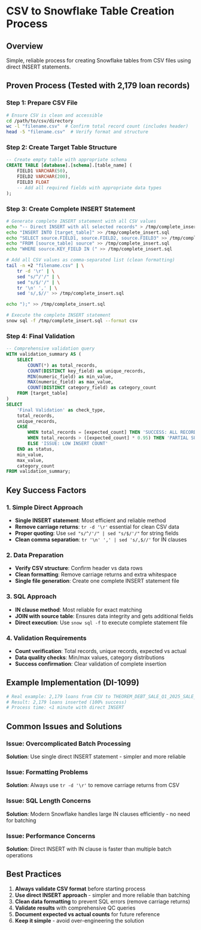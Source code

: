 # CSV to Snowflake Table Creation Process

## Overview
Simple, reliable process for creating Snowflake tables from CSV files using direct INSERT statements.

## Proven Process (Tested with 2,179 loan records)

### Step 1: Prepare CSV File
```bash
# Ensure CSV is clean and accessible
cd /path/to/csv/directory
wc -l "filename.csv"  # Confirm total record count (includes header)
head -5 "filename.csv"  # Verify format and structure
```

### Step 2: Create Target Table Structure
```sql
-- Create empty table with appropriate schema
CREATE TABLE [database].[schema].[table_name] (
    FIELD1 VARCHAR(50),
    FIELD2 VARCHAR(200),
    FIELD3 FLOAT
    -- Add all required fields with appropriate data types
);
```

### Step 3: Create Complete INSERT Statement
```bash
# Generate complete INSERT statement with all CSV values
echo "-- Direct INSERT with all selected records" > /tmp/complete_insert.sql
echo "INSERT INTO [target_table]" >> /tmp/complete_insert.sql
echo "SELECT source.FIELD1, source.FIELD2, source.FIELD3" >> /tmp/complete_insert.sql
echo "FROM [source_table] source" >> /tmp/complete_insert.sql
echo "WHERE source.KEY_FIELD IN (" >> /tmp/complete_insert.sql

# Add all CSV values as comma-separated list (clean formatting)
tail -n +2 "filename.csv" | \
    tr -d '\r' | \
    sed "s/^/'/" | \
    sed "s/$/'/" | \
    tr '\n' ',' | \
    sed 's/,$//' >> /tmp/complete_insert.sql

echo ");" >> /tmp/complete_insert.sql

# Execute the complete INSERT statement
snow sql -f /tmp/complete_insert.sql --format csv
```

### Step 4: Final Validation
```sql
-- Comprehensive validation query
WITH validation_summary AS (
    SELECT 
        COUNT(*) as total_records,
        COUNT(DISTINCT key_field) as unique_records,
        MIN(numeric_field) as min_value,
        MAX(numeric_field) as max_value,
        COUNT(DISTINCT category_field) as category_count
    FROM [target_table]
)
SELECT 
    'Final Validation' as check_type,
    total_records,
    unique_records,
    CASE 
        WHEN total_records = [expected_count] THEN 'SUCCESS: ALL RECORDS INSERTED'
        WHEN total_records > ([expected_count] * 0.95) THEN 'PARTIAL SUCCESS: MOST RECORDS INSERTED'
        ELSE 'ISSUE: LOW INSERT COUNT'
    END as status,
    min_value,
    max_value,
    category_count
FROM validation_summary;
```

## Key Success Factors

### 1. Simple Direct Approach
- **Single INSERT statement**: Most efficient and reliable method
- **Remove carriage returns**: `tr -d '\r'` essential for clean CSV data
- **Proper quoting**: Use `sed "s/^/'/" | sed "s/$/'/"` for string fields  
- **Clean comma separation**: `tr '\n' ',' | sed 's/,$//'` for IN clauses

### 2. Data Preparation
- **Verify CSV structure**: Confirm header vs data rows
- **Clean formatting**: Remove carriage returns and extra whitespace
- **Single file generation**: Create one complete INSERT statement file

### 3. SQL Approach  
- **IN clause method**: Most reliable for exact matching
- **JOIN with source table**: Ensures data integrity and gets additional fields
- **Direct execution**: Use `snow sql -f` to execute complete statement file

### 4. Validation Requirements
- **Count verification**: Total records, unique records, expected vs actual
- **Data quality checks**: Min/max values, category distributions  
- **Success confirmation**: Clear validation of complete insertion

## Example Implementation (DI-1099)
```bash
# Real example: 2,179 loans from CSV to THEOREM_DEBT_SALE_Q1_2025_SALE_SELECTED  
# Result: 2,179 loans inserted (100% success)
# Process time: <1 minute with direct INSERT
```

## Common Issues and Solutions

### Issue: Overcomplicated Batch Processing
**Solution**: Use single direct INSERT statement - simpler and more reliable

### Issue: Formatting Problems  
**Solution**: Always use `tr -d '\r'` to remove carriage returns from CSV

### Issue: SQL Length Concerns
**Solution**: Modern Snowflake handles large IN clauses efficiently - no need for batching

### Issue: Performance Concerns
**Solution**: Direct INSERT with IN clause is faster than multiple batch operations

## Best Practices
1. **Always validate CSV format** before starting process
2. **Use direct INSERT approach** - simpler and more reliable than batching
3. **Clean data formatting** to prevent SQL errors (remove carriage returns)
4. **Validate results** with comprehensive QC queries  
5. **Document expected vs actual counts** for future reference
6. **Keep it simple** - avoid over-engineering the solution